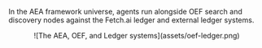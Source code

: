 In the AEA framework universe, agents run alongside OEF search and discovery nodes against the Fetch.ai ledger and external ledger systems.


<center>![The AEA, OEF, and Ledger systems](assets/oef-ledger.png)</center>